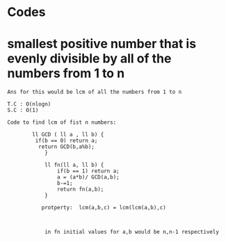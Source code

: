 # Codes

# smallest positive number that is evenly divisible by all of the numbers from 1 to n
    Ans for this would be lcm of all the numbers from 1 to n
    
    T.C : O(nlogn) 
    S.C : O(1) 
    
    Code to find lcm of fist n numbers: 
    
            ll GCD ( ll a , ll b) {
             if(b == 0) return a;
              return GCD(b,a%b);
                }

                ll fn(ll a, ll b) {
                    if(b == 1) return a;
                    a = (a*b)/ GCD(a,b);
                    b-=1;
                    return fn(a,b);
                }
                
               protperty:  lcm(a,b,c) = lcm(lcm(a,b),c)
         
               
                
                in fn initial values for a,b would be n,n-1 respectively 

